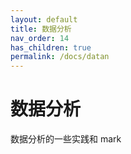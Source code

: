 ```yaml
---
layout: default
title: 数据分析
nav_order: 14
has_children: true
permalink: /docs/datan
---
```


# 数据分析
数据分析的一些实践和 mark

